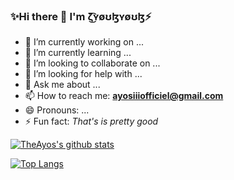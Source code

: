 ### ✨Hi there 👋 I'm ζ͜͡ʏøʊɮʏøʊɮ⚡

- 🔭 I’m currently working on ...
- 🌱 I’m currently learning ...
- 👯 I’m looking to collaborate on ...
- 🤔 I’m looking for help with ...
- 💬 Ask me about ...
- 📫 How to reach me: **ayosiiiofficiel@gmail.com**
- 😄 Pronouns: ...
- ⚡ Fun fact: _That's is pretty good_

[![TheAyos's github stats](https://github-readme-stats.vercel.app/api?username=theayos&count_private=true&show_icons=true)](https://github.com/TheAyos)

<!--[![ReadMe Card](https://github-readme-stats.vercel.app/api/pin/?username=theayos&repo=Tritium-WA)](https://github.com/TheAyos/Tritium-WA)-->

[![Top Langs](https://github-readme-stats.vercel.app/api/top-langs/?username=theayos&layout=compact&langs_count=5)](https://github.com/TheAyos)
